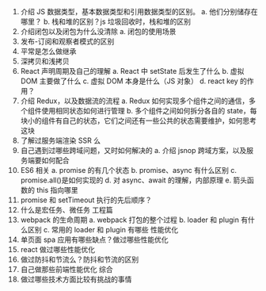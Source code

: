 1. 介绍 JS 数据类型，基本数据类型和引用数据类型的区别。
   a. 他们分别储存在哪里？
   b. 栈和堆的区别？js 垃圾回收时，栈和堆的区别
2. 介绍闭包以及闭包为什么没清除
   a. 闭包的使用场景
3. 发布-订阅和观察者模式的区别
4. 平常是怎么做继承
5. 深拷贝和浅拷贝
6. React 声明周期及自己的理解
   a. React 中 setState 后发生了什么
   b. 虚拟 DOM 主要做了什么
   c. 虚拟 DOM 本身是什么（JS 对象）
   d. react key 的作用？
7. 介绍 Redux，以及数据流的流程
   a. Redux 如何实现多个组件之间的通信，多个组件使用相同状态如何进行管理
   b. 多个组件之间如何拆分各自的 state，每块小的组件有自己的状态，它们之间还有一些公共的状态需要维护，如何思考这块
8. 了解过服务端渲染 SSR 么
9. 自己遇到过哪些跨域问题，又时如何解决的
   a. 介绍 jsnop 跨域方案，以及服务端要如何配合
10. ES6 相关
    a. promise 的有几个状态
    b. promise、async 有什么区别
    c. promise.all()是如何实现的
    d. 对 async、await 的理解，内部原理
    e. 箭头函数的 this 指向哪里
11. promise 和 setTimeout 执行的先后顺序？
12. 什么是宏任务、微任务
    工程篇
13. webpack 的生命周期
    a. webpack 打包的整个过程
    b. loader 和 plugin 有什么区别
    c. 常用的 loader 和 plugin 有哪些
    性能优化
14. 单页面 spa 应用有哪些缺点？做过哪些性能优化
15. react 做过哪些性能优化
16. 做过防抖和节流么？防抖和节流的区别
17. 自己做那些前端性能优化
    综合
18. 做过哪些技术方面比较有挑战的事情

